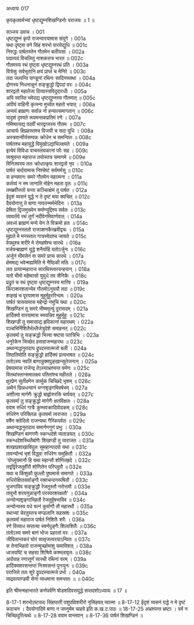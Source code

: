 अध्यायः 017

कृपकृतवर्मभ्यां धृष्टद्युम्नशिखण्डिनोः पराजयः ॥ 1 ॥

सञ्जय उवाच ।	001  
धृष्टद्युम्नं कृपो राजन्वारयामास संयुगे ।	001a  
यथा दृष्ट्वा वने सिंहं शरभो वारयेद्युधि ॥	001c  
निरुद्धः पार्षतस्तेन गौतमेन बलीयसा ।	002a  
पदात्पदं विचलितुं नाशकत्तत्र भारत ॥	002c  
गौतमस्य रथं दृष्ट्वा धृष्टद्युम्नरथं प्रति ।	003a  
वित्रेसुः सर्वभूतानि क्षयं प्राप्तं च मेनिरे ॥	003c  
तदा जल्पन्ति पाण्डूनां रथिनः सादिनस्तथा ।	004a  
द्रोणस्य निधनान्नूनं सङ्क्रुद्धो द्विपदां वरः ॥	004c  
शारद्वतो महातेजा दिव्यास्त्रविदुदारधीः ।	005a  
अपि स्वस्ति भवेदद्य धृष्टद्युम्नस्य गौतमात् ॥	005c  
अपीयं वाहिनी कृत्स्ना मुच्येत महतो भयात् ।	006a  
अप्ययं ब्राह्मणः सर्वान्न नो हन्यात्समागतान् ॥	006c  
यादृशं दृश्यते रूपमन्तकप्रतिमं रणे ।	007a  
गमिष्यत्यद्य पदवीं भारद्वाजस्य गौतमः ॥	007c  
आचार्यः क्षिप्रहस्तश्च विजयी च सदा युधि ।	008a  
अस्त्रवान्वीर्यसम्पन्नः क्रोधेन च समन्वितः ॥	008c  
पार्षतश्च महायुद्धे विमुखोऽद्याभिलक्ष्यते ।	009a  
इत्येवं विविधा वाचस्तावकानां परैः सह ।	009c  
व्यश्रूयन्त महाराज तयोस्तत्र समागमे ॥	009e  
विनिःश्वस्य ततः क्रोधात्कृपः शारद्वतो नृप ।	010a  
पार्षतं चार्दयामास निश्चेष्टं सर्वमर्मसु ॥	010c  
स हन्यमानः समरे गौतमेन महात्मना ।	011a  
कर्तव्यं न स्म जानाति मोहेन महता वृतः ॥	011c  
तमब्रवीत्ततो यन्ता कञ्चित्क्षेमं तु पार्षत ।	012a  
ईदृशं व्यसनं युद्धे न ते दृष्टं मया क्वचित् ॥	012c  
दैवयोगात्तु ते बाणा नापतन्मर्मभेदिनः ।	013a  
प्रेषिता द्विजमुख्येन मर्माण्युद्दिश्य सर्वतः ॥	013c  
व्यावर्तये रथं तूर्णं नदीवेगमिवार्णवात् ।	014a  
अवध्यं ब्राह्मणं मन्ये येन ते विक्रमो हतः ॥	014c  
धृष्टद्युम्नस्ततो राजञ्शनकैरब्रवीद्वचः ।	015a  
मुह्यते मे मनस्तात गात्रस्वेदश्च जायते ॥	015c  
वेपथुश्च शरीरे मे रोमहर्षश्च सारथे ।	016a  
वर्जयन्ब्राह्मणं युद्धे शनैर्याहि यतोऽर्जुनः ॥	016c  
अर्जुनं भीमसेनं वा समरे प्राप्य सारथे ।	017a  
क्षेममद्य भवेन्मह्यमिति मे नैष्ठिकी मतिः ॥	017c  
ततः प्रायान्महाराज सारथिस्त्वरयन्हयान् ।	018a  
यतो भीमो महेष्वासो युयुधे तव सैनिकैः ॥	018c  
प्रद्रुतं च रथं दृष्ट्वा धृष्टद्युम्नस्य मारिष ।	019a  
किरञ्शरशतान्येव गौतमोऽनुययौ तदा ॥	019c  
शङ्खं च पूरयामास मुहुर्मुहुररिन्दमः ।	020a  
पार्षतं त्रासयामास महेन्द्रो नमुचिं यथा ॥	020c  
शिखण्डिनं तु समरे भीष्ममृत्युं दुरासदम् ।	021a  
हार्दिक्यो वारयामास स्मयन्निव मुहुर्मुहुः ॥	021c  
शिखण्डी तु समासाद्य हृदिकानां महारथम् ।	022a  
पञ्चभिर्निशितैर्भल्लैर्जत्रुदेशे समाहनत् ॥	022c  
कृतवर्मा तु सङ्क्रद्धो भित्त्वा षष्ट्या पतत्रिभिः ।	023a  
धनुरेकेन चिच्छेद हसन्राजन्महारथः ॥	023c  
अथान्यद्धनुरादाय द्रुपदस्यात्मजो बली ।	024a  
तिष्ठतिष्ठेति सङ्क्रुद्धो हार्दिक्यं प्रत्यभाषत ॥	024c  
ततोऽस्य नवतिं बाणान्रुक्मपुङ्खान्सुतेजनान् ।	025a  
प्रेषयामास राजेन्द्र तेऽस्याभ्रश्यन्त वर्मणः ॥	025c  
वितथांस्तान्समालक्ष्य पतितांश्च महीतले ।	026a  
क्षुरप्रेण सुतीक्ष्णेन कार्मुकं चिच्छिदे भृशम् ॥	026c  
अथैनं छिन्नधन्वानं भग्नशृङ्गमिवर्षभम् ।	027a  
अशीत्या मार्गणैः क्रुद्धो बाह्वोरुरसि चार्पयत् ॥	027c  
कृतवर्मा तु सङ्क्रुद्धो मार्गणैः क्षतविक्षतः ।	028a  
ववाम रुधिरं गात्रैः कुम्भवक्रादिवोदकम् ॥	028c  
रुधिरेण परिक्लिन्नः कृतवर्मा त्वराजत ।	029a  
वर्षेण क्लेदितो राजन्यथा गैरिकपर्वतः ॥	029c  
अथान्यद्धनुरादाय समार्गणगुणं प्रभुः ।	030a  
शिखण्डिनं बाणगणैः स्कन्धदेशे व्यताडयत् ॥	030c  
स्कन्धदेशस्थितैर्बाणैः शिखण्डी तु व्यराजत ।	031a  
शाखाप्रशाखाविपुलः सुमहान्पादपो यथा ॥	031c  
तावन्योन्यं भृशं विद्ध्वा रुधिरेण समुक्षितौ ।	032a  
`पोप्लूयमानौ हि यथा महान्तौ शोणितह्रदे ।	032c  
तद्वद्विरेजतुर्वीरौ शोणितेन परिप्लुतौ ॥	032e  
यथा च किंशुकौ फुल्लौ पुष्पमासे समागते ।	033a  
रुधिरोक्षितसर्वाङ्गौ रक्तचन्दनरूषितौ ।	033c  
भुजगाविव सङ्क्रुद्धौ रेजतुस्तौ नरोत्तमौ ॥	033e  
तावुभौ शरवनुन्नाङ्गौ परस्परशरक्षतौ' ।	034a  
अन्योन्यशृङ्गाभिहतौ रेजतुर्वृषभाविव ॥	034c  
अन्योन्यस्य वधे यत्नं कुर्वाणौ तौ महारथौ ।	035a  
रथाभ्यां चेरतुस्तत्र मण्डलानि सहस्रशः ॥	035c  
कृतवर्मा महाराज पार्षतं निशितैः शरैः ।	036a  
रणे विव्याध सप्तत्या स्वर्णपुङ्गैः शिलाशितैः ॥	036c  
ततोऽस्य समरे बाणं भोजः प्रहरतां वरः ।	037a  
जीवितान्तकरं घोरं व्यसृजत्त्वरयाऽन्वितः ॥	037c  
स तेनाभिहतो राजन्मूर्च्छामाशु समाविशत् ।	038a  
ध्वजयष्टिं च सहसा शिश्रिये कश्मलावृतः ॥	038c  
अपोवाह रणात्तूर्णं सारथी रथिनां वरम् ।	039a  
हार्दिक्यशरसन्तप्तं निःश्वसन्तं पुनःपुनः ॥	039c  
पराजिते ततः शूरे द्रुपदस्यात्मजे प्रभो ।	040a  
व्यद्रवत्पाण्डवी सेना व्यधमाना समन्ततः ॥ ॥	040c  

इति श्रीमन्महाभारते कर्णपर्वणि षोडशदिवसयुद्धे सप्तदशोऽध्यायः ॥ 17 ॥

8-17-1 शरभोऽष्टपादः सिंहघाती पशुपक्षिशरीरो नृसिंहवत् व्यात्मा ॥ 8-17-12 ईदृशं व्यसनं यद्धे न मे दृष्टं कदाचन । दैवयोगादिमे बाणा न जघ्नुर्मम चाहवे इति क.ख.ट.पाठः ॥ 18-17-25 अभ्रश्यन्त भ्रष्टाः । वर्म न चिच्छिदुरित्यर्थः ॥ 8-17-28 ववाम वान्तवान् ॥ 8-17-36 पार्षतं शिखण्डिनं ॥
